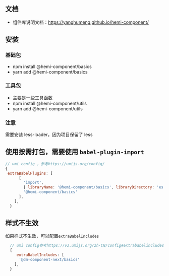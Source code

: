 ## 文档

- 组件库说明文档：https://yanghumeng.github.io/hemi-component/

## 安装

### 基础包

- npm install @hemi-component/basics
- yarn add @hemi-component/basics

### 工具包

- 主要是一些工具函数
- npm install @hemi-component/utils
- yarn add @hemi-component/utils

### 注意

需要安装 less-loader，因为项目保留了 less

## 使用按需打包，需要使用 `babel-plugin-import`

```js
// umi config ，参考https://umijs.org/config/
{
 extraBabelPlugins: [
      [
        'import',
        { libraryName: '@hemi-component/basics', libraryDirectory: 'es', camel2DashComponentName: false },
        '@hemi-component/basics'
      ],
    ],
  }
```

## 样式不生效

如果样式不生效，可以配置`extraBabelIncludes`

```js
  // umi config参考https://v3.umijs.org/zh-CN/config#extrababelincludes
  {
     extraBabelIncludes: [
      '@dm-component-next/basics'
    ],
  }
```
